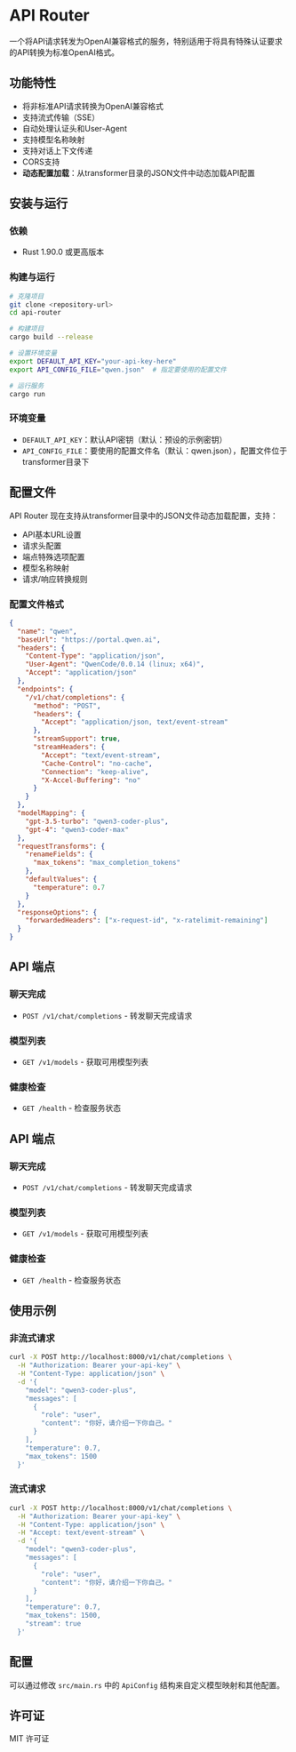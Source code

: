 # API Router

一个将API请求转发为OpenAI兼容格式的服务，特别适用于将具有特殊认证要求的API转换为标准OpenAI格式。

## 功能特性

- 将非标准API请求转换为OpenAI兼容格式
- 支持流式传输（SSE）
- 自动处理认证头和User-Agent
- 支持模型名称映射
- 支持对话上下文传递
- CORS支持
- **动态配置加载**：从transformer目录的JSON文件中动态加载API配置

## 安装与运行

### 依赖

- Rust 1.90.0 或更高版本

### 构建与运行

```bash
# 克隆项目
git clone <repository-url>
cd api-router

# 构建项目
cargo build --release

# 设置环境变量
export DEFAULT_API_KEY="your-api-key-here"
export API_CONFIG_FILE="qwen.json"  # 指定要使用的配置文件

# 运行服务
cargo run
```

### 环境变量

- `DEFAULT_API_KEY`：默认API密钥（默认：预设的示例密钥）
- `API_CONFIG_FILE`：要使用的配置文件名（默认：qwen.json），配置文件位于transformer目录下

## 配置文件

API Router 现在支持从transformer目录中的JSON文件动态加载配置，支持：
- API基本URL设置
- 请求头配置
- 端点特殊选项配置
- 模型名称映射
- 请求/响应转换规则

### 配置文件格式

```json
{
  "name": "qwen",
  "baseUrl": "https://portal.qwen.ai",
  "headers": {
    "Content-Type": "application/json",
    "User-Agent": "QwenCode/0.0.14 (linux; x64)",
    "Accept": "application/json"
  },
  "endpoints": {
    "/v1/chat/completions": {
      "method": "POST",
      "headers": {
        "Accept": "application/json, text/event-stream"
      },
      "streamSupport": true,
      "streamHeaders": {
        "Accept": "text/event-stream",
        "Cache-Control": "no-cache",
        "Connection": "keep-alive",
        "X-Accel-Buffering": "no"
      }
    }
  },
  "modelMapping": {
    "gpt-3.5-turbo": "qwen3-coder-plus",
    "gpt-4": "qwen3-coder-max"
  },
  "requestTransforms": {
    "renameFields": {
      "max_tokens": "max_completion_tokens"
    },
    "defaultValues": {
      "temperature": 0.7
    }
  },
  "responseOptions": {
    "forwardedHeaders": ["x-request-id", "x-ratelimit-remaining"]
  }
}
```

## API 端点

### 聊天完成
- `POST /v1/chat/completions` - 转发聊天完成请求

### 模型列表
- `GET /v1/models` - 获取可用模型列表

### 健康检查
- `GET /health` - 检查服务状态

## API 端点

### 聊天完成
- `POST /v1/chat/completions` - 转发聊天完成请求

### 模型列表
- `GET /v1/models` - 获取可用模型列表

### 健康检查
- `GET /health` - 检查服务状态

## 使用示例

### 非流式请求
```bash
curl -X POST http://localhost:8000/v1/chat/completions \
  -H "Authorization: Bearer your-api-key" \
  -H "Content-Type: application/json" \
  -d '{
    "model": "qwen3-coder-plus",
    "messages": [
      {
        "role": "user",
        "content": "你好，请介绍一下你自己。"
      }
    ],
    "temperature": 0.7,
    "max_tokens": 1500
  }'
```

### 流式请求
```bash
curl -X POST http://localhost:8000/v1/chat/completions \
  -H "Authorization: Bearer your-api-key" \
  -H "Content-Type: application/json" \
  -H "Accept: text/event-stream" \
  -d '{
    "model": "qwen3-coder-plus",
    "messages": [
      {
        "role": "user",
        "content": "你好，请介绍一下你自己。"
      }
    ],
    "temperature": 0.7,
    "max_tokens": 1500,
    "stream": true
  }'
```

## 配置

可以通过修改 `src/main.rs` 中的 `ApiConfig` 结构来自定义模型映射和其他配置。

## 许可证

MIT 许可证